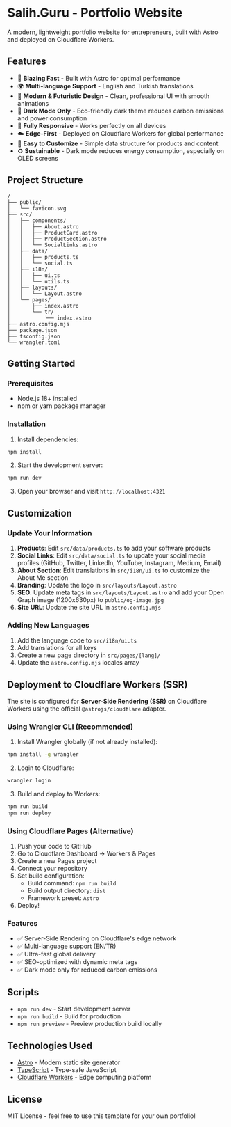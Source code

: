 # Salih.Guru - Portfolio Website

A modern, lightweight portfolio website for entrepreneurs, built with Astro and deployed on Cloudflare Workers.

## Features

- 🚀 **Blazing Fast** - Built with Astro for optimal performance
- 🌍 **Multi-language Support** - English and Turkish translations
- 🎨 **Modern & Futuristic Design** - Clean, professional UI with smooth animations
- 🌙 **Dark Mode Only** - Eco-friendly dark theme reduces carbon emissions and power consumption
- 📱 **Fully Responsive** - Works perfectly on all devices
- ☁️ **Edge-First** - Deployed on Cloudflare Workers for global performance
- 🔧 **Easy to Customize** - Simple data structure for products and content
- ♻️ **Sustainable** - Dark mode reduces energy consumption, especially on OLED screens

## Project Structure

```
/
├── public/
│   └── favicon.svg
├── src/
│   ├── components/
│   │   ├── About.astro
│   │   ├── ProductCard.astro
│   │   ├── ProductSection.astro
│   │   └── SocialLinks.astro
│   ├── data/
│   │   ├── products.ts
│   │   └── social.ts
│   ├── i18n/
│   │   ├── ui.ts
│   │   └── utils.ts
│   ├── layouts/
│   │   └── Layout.astro
│   └── pages/
│       ├── index.astro
│       └── tr/
│           └── index.astro
├── astro.config.mjs
├── package.json
├── tsconfig.json
└── wrangler.toml
```

## Getting Started

### Prerequisites

- Node.js 18+ installed
- npm or yarn package manager

### Installation

1. Install dependencies:

```bash
npm install
```

2. Start the development server:

```bash
npm run dev
```

3. Open your browser and visit `http://localhost:4321`

## Customization

### Update Your Information

1. **Products**: Edit `src/data/products.ts` to add your software products
2. **Social Links**: Edit `src/data/social.ts` to update your social media profiles (GitHub, Twitter, LinkedIn, YouTube, Instagram, Medium, Email)
3. **About Section**: Edit translations in `src/i18n/ui.ts` to customize the About Me section
4. **Branding**: Update the logo in `src/layouts/Layout.astro`
5. **SEO**: Update meta tags in `src/layouts/Layout.astro` and add your Open Graph image (1200x630px) to `public/og-image.jpg`
6. **Site URL**: Update the site URL in `astro.config.mjs`

### Adding New Languages

1. Add the language code to `src/i18n/ui.ts`
2. Add translations for all keys
3. Create a new page directory in `src/pages/[lang]/`
4. Update the `astro.config.mjs` locales array

## Deployment to Cloudflare Workers (SSR)

The site is configured for **Server-Side Rendering (SSR)** on Cloudflare Workers using the official `@astrojs/cloudflare` adapter.

### Using Wrangler CLI (Recommended)

1. Install Wrangler globally (if not already installed):

```bash
npm install -g wrangler
```

2. Login to Cloudflare:

```bash
wrangler login
```

3. Build and deploy to Workers:

```bash
npm run build
npm run deploy
```

### Using Cloudflare Pages (Alternative)

1. Push your code to GitHub
2. Go to Cloudflare Dashboard → Workers & Pages
3. Create a new Pages project
4. Connect your repository
5. Set build configuration:
   - Build command: `npm run build`
   - Build output directory: `dist`
   - Framework preset: `Astro`
6. Deploy!

### Features

- ✅ Server-Side Rendering on Cloudflare's edge network
- ✅ Multi-language support (EN/TR)
- ✅ Ultra-fast global delivery
- ✅ SEO-optimized with dynamic meta tags
- ✅ Dark mode only for reduced carbon emissions

## Scripts

- `npm run dev` - Start development server
- `npm run build` - Build for production
- `npm run preview` - Preview production build locally

## Technologies Used

- [Astro](https://astro.build) - Modern static site generator
- [TypeScript](https://www.typescriptlang.org) - Type-safe JavaScript
- [Cloudflare Workers](https://workers.cloudflare.com) - Edge computing platform

## License

MIT License - feel free to use this template for your own portfolio!
